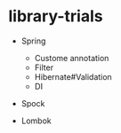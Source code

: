 # library-trials
- Spring
  - Custome annotation
  - Filter
  - Hibernate#Validation
  - DI

- Spock
- Lombok
